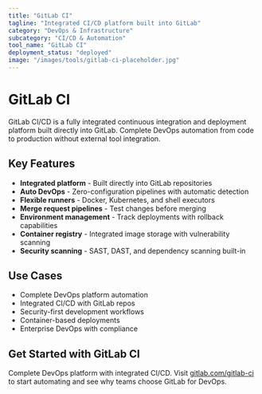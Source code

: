 ```yaml
---
title: "GitLab CI"
tagline: "Integrated CI/CD platform built into GitLab"
category: "DevOps & Infrastructure"
subcategory: "CI/CD & Automation"
tool_name: "GitLab CI"
deployment_status: "deployed"
image: "/images/tools/gitlab-ci-placeholder.jpg"
---
```


# GitLab CI

GitLab CI/CD is a fully integrated continuous integration and deployment platform built directly into GitLab. Complete DevOps automation from code to production without external tool integration.

## Key Features

- **Integrated platform** - Built directly into GitLab repositories
- **Auto DevOps** - Zero-configuration pipelines with automatic detection
- **Flexible runners** - Docker, Kubernetes, and shell executors
- **Merge request pipelines** - Test changes before merging
- **Environment management** - Track deployments with rollback capabilities
- **Container registry** - Integrated image storage with vulnerability scanning
- **Security scanning** - SAST, DAST, and dependency scanning built-in

## Use Cases

- Complete DevOps platform automation
- Integrated CI/CD with GitLab repos
- Security-first development workflows
- Container-based deployments
- Enterprise DevOps with compliance

## Get Started with GitLab CI

Complete DevOps platform with integrated CI/CD. Visit [gitlab.com/gitlab-ci](https://about.gitlab.com/stages-devops-lifecycle/continuous-integration/) to start automating and see why teams choose GitLab for DevOps.
